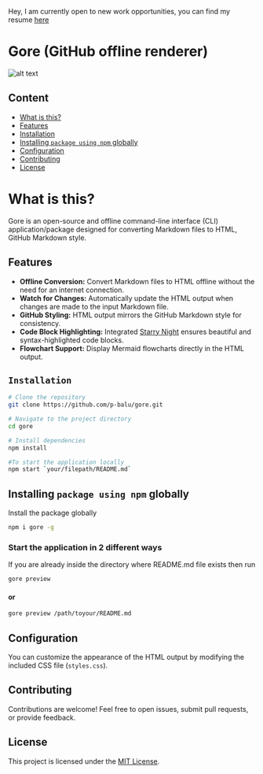 Hey, I am currently open to new work opportunities, you can find my resume [here](https://github.com/p-balu/resume/blob/main/resume_balachander-4.pdf?raw=true)

# Gore (GitHub offline renderer)

![alt text]("https://github.com/p-balu/gore/blob/master/public/assets/Screenshot.png?raw=true)

## Content

- [What is this?](#what-is-this)
- [Features](#features)
- [Installation](#installation)
- [Installing `package using npm` globally](#installing-package-using-npm-globally)
- [Configuration](#configuration)
- [Contributing](#contributing)
- [License](#license)

# What is this?

Gore is an open-source and offline command-line interface (CLI) application/package designed for converting Markdown files to HTML, GitHub Markdown style.

## Features

- **Offline Conversion:** Convert Markdown files to HTML offline without the need for an internet connection.
- **Watch for Changes:** Automatically update the HTML output when changes are made to the input Markdown file.
- **GitHub Styling:** HTML output mirrors the GitHub Markdown style for consistency.
- **Code Block Highlighting:** Integrated [Starry Night](https://github.com/your-username/starry-night) ensures beautiful and syntax-highlighted code blocks.
- **Flowchart Support:** Display Mermaid flowcharts directly in the HTML output.

## `Installation`

```bash
# Clone the repository
git clone https://github.com/p-balu/gore.git

# Navigate to the project directory
cd gore

# Install dependencies
npm install

#To start the application locally
npm start `your/filepath/README.md`
```

## Installing `package using npm` globally

Install the package globally

```sh
npm i gore -g
```

### Start the application in 2 different ways

If you are already inside the directory where README.md file exists then run

```bash
gore preview
```

#### or

```sh
gore preview /path/toyour/README.md
```

## Configuration

You can customize the appearance of the HTML output by modifying the included CSS file (`styles.css`).

## Contributing

Contributions are welcome! Feel free to open issues, submit pull requests, or provide feedback.

## License

This project is licensed under the [MIT License](LICENSE).
